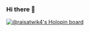 ### Hi there 👋

<!--
**raisatwik4/raisatwik4** is a ✨ _special_ ✨ repository because its `README.md` (this file) appears on your GitHub profile.

Here are some ideas to get you started:

- 🔭 I’m currently working on ...
- 🌱 I’m currently learning ...
- 👯 I’m looking to collaborate on ...
- 🤔 I’m looking for help with ...
- 💬 Ask me about ...
- 📫 How to reach me: ...
- 😄 Pronouns: ...
- ⚡ Fun fact: ...
-->
[![@raisatwik4's Holopin board](https://holopin.me/raisatwik4)](https://holopin.io/@raisatwik4)

